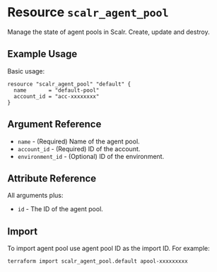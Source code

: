 
# Resource `scalr_agent_pool` 

Manage the state of agent pools in Scalr. Create, update and destroy.

## Example Usage

Basic usage:

```hcl
resource "scalr_agent_pool" "default" {
  name       = "default-pool"
  account_id = "acc-xxxxxxxx"
}
```

## Argument Reference

* `name` - (Required) Name of the agent pool.
* `account_id` - (Required) ID of the account.
* `environment_id` - (Optional) ID of the environment.

## Attribute Reference

All arguments plus:

* `id` - The ID of the agent pool.

## Import

To import agent pool use agent pool ID as the import ID. For example:

```shell
terraform import scalr_agent_pool.default apool-xxxxxxxxx
```
